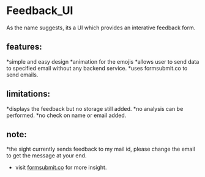 # Feedback_UI
As the name suggests, its a UI which provides an interative feedback form.

## features:
*simple and easy design
*animation for the emojis
*allows user to send data to specified email without any backend service.
*uses formsubmit.co to send emails.

## limitations:
*displays the feedback but no storage still added.
*no analysis can be performed.
*no check on name or email added.

## note:
*the sight currently sends feedback to my mail id, please change the email to get the message at your end.
* visit <a href ="https://formsubmit.co/">formsubmit.co</a> for more insight. 
